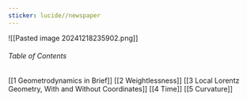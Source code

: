 ```yaml
---
sticker: lucide//newspaper
---
```

![[Pasted image 20241218235902.png]]
###### Table of Contents
 [[1 Geometrodynamics in Brief]]
 [[2 Weightlessness]]
 [[3 Local Lorentz Geometry, With and Without Coordinates]]
 [[4 Time]]
 [[5 Curvature]]


